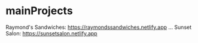 # mainProjects

Raymond's Sandwiches: https://raymondssandwiches.netlify.app 
...
Sunset Salon: https://sunsetsalon.netlify.app

